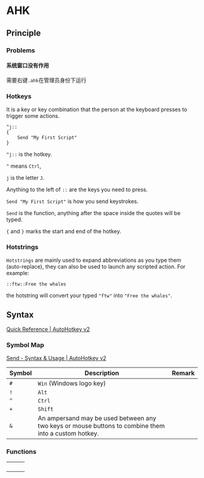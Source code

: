 # AHK

## Principle

### Problems

#### 系统窗口没有作用

需要右键`.ahk`在管理员身份下运行

### Hotkeys

It is a key or key combination that the person at the keyboard presses to trigger some actions.

```ahk
^j::
{
    Send "My First Script"
}
```

`^j::` is the hotkey.

`^` means `Ctrl`,

`j` is the letter `J`.

Anything to the left of `::` are the keys you need to press.

`Send "My First Script"` is how you send keystrokes.

`Send` is the function, anything after the space inside the quotes will be typed.

`{` and `}` marks the start and end of the hotkey.

### Hotstrings

`Hotstrings` are mainly used to expand abbreviations as you type them (auto-replace), they can also be used to launch any scripted action. For example:

`::ftw::Free the whales`

the hotstring will convert your typed `"ftw"` into `"Free the whales"`.

## Syntax

[Quick Reference | AutoHotkey v2](https://www.autohotkey.com/docs/v2/)

### Symbol Map

[Send - Syntax & Usage | AutoHotkey v2](https://www.autohotkey.com/docs/v2/lib/Send.htm)

| Symbol | Description                                                                                          | Remark |
| ------ | ---------------------------------------------------------------------------------------------------- | ------ |
| `#`    | `Win` (Windows logo key)                                                                             |        |
| `!`    | `Alt`                                                                                                |        |
| `^`    | `Ctrl`                                                                                               |        |
| `+`    | `Shift`                                                                                              |        |
| `&`    | An ampersand may be used between any two keys or mouse buttons to combine them into a custom hotkey. |        |

### Functions

|   |   |   |
|---|---|---|
|   |   |   |
|   |   |   |
|   |   |   |
|   |   |   |
